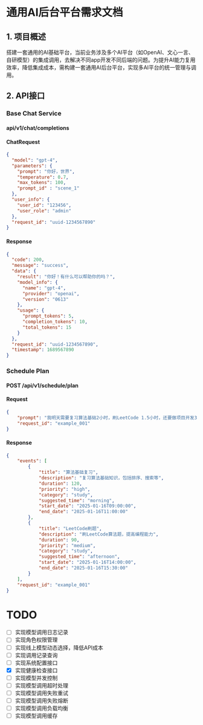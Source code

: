 
# 通用AI后台平台需求文档

## 1. 项目概述

搭建一套通用的AI基础平台，当前业务涉及多个AI平台（如OpenAI、文心一言、自研模型）的集成调用，去解决不同app开发不同后端的问题。为提升AI能力复用效率，降低集成成本，需构建一套通用AI后台平台，实现多AI平台的统一管理与调用。


## 2. API接口

### Base Chat Service
#### api/v1/chat/completions
#### ChatRequest
```json
{
  "model": "gpt-4",
  "parameters": {
    "prompt": "你好，世界",
    "temperature": 0.7,
    "max_tokens": 100,
    "prompt_id" : "scene_1"
  },
  "user_info": {
    "user_id": "123456",
    "user_role": "admin"
  },
  "request_id": "uuid-1234567890"
}
```

#### Response
```json
{
  "code": 200,
  "message": "success",
  "data": {
    "result": "你好！有什么可以帮助你的吗？",
    "model_info": {
      "name": "gpt-4",
      "provider": "openai",
      "version": "0613"
    },
    "usage": {
      "prompt_tokens": 5,
      "completion_tokens": 10,
      "total_tokens": 15
    }
  },
  "request_id": "uuid-1234567890",
  "timestamp": 1689567890
}
```


### Schedule Plan

#### POST /api/v1/schedule/plan

#### Request

```json
{
    "prompt": "我明天需要复习算法基础2小时，刷LeetCode 1.5小时，还要做项目开发3小时，健身1小时。请帮我安排一个高效的日程。",
    "request_id": "example_001"
}
```

#### Response

```json
{
    "events": [
        {
            "title": "算法基础复习",
            "description": "复习算法基础知识，包括排序、搜索等",
            "duration": 120,
            "priority": "high",
            "category": "study",
            "suggested_time": "morning",
            "start_date": "2025-01-16T09:00:00",
            "end_date": "2025-01-16T11:00:00"
        },
        {
            "title": "LeetCode刷题",
            "description": "刷LeetCode算法题，提高编程能力",
            "duration": 90,
            "priority": "medium",
            "category": "study",
            "suggested_time": "afternoon",
            "start_date": "2025-01-16T14:00:00",
            "end_date": "2025-01-16T15:30:00"
        }
    ],
    "request_id": "example_001"
}
```

# TODO
- [ ] 实现模型调用日志记录
- [ ] 实现角色权限管理
- [ ] 实现线上模型动态选择，降低API成本
- [ ] 实现调用记录查询
- [ ] 实现系统配置接口
- [x] 实现健康检查接口
- [ ] 实现模型并发控制
- [ ] 实现模型调用超时处理
- [ ] 实现模型调用失败重试
- [ ] 实现模型调用失败熔断
- [ ] 实现模型调用负载均衡
- [ ] 实现模型调用缓存